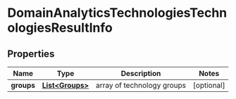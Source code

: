 

# DomainAnalyticsTechnologiesTechnologiesResultInfo


## Properties

| Name | Type | Description | Notes |
|------------ | ------------- | ------------- | -------------|
|**groups** | [**List&lt;Groups&gt;**](Groups.md) | array of technology groups |  [optional] |



